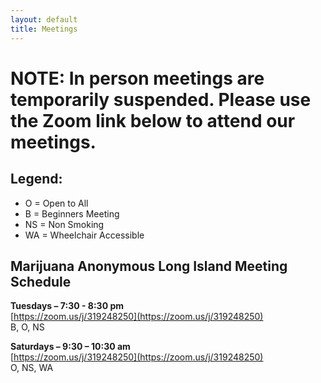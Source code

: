 ```yaml
---
layout: default
title: Meetings
---
```


# NOTE: In person meetings are temporarily suspended. Please use the Zoom link below to attend our meetings.

## **Legend:**
* O = Open to All
* B = Beginners Meeting
* NS = Non Smoking
* WA = Wheelchair Accessible

## **Marijuana Anonymous Long Island Meeting Schedule**

**Tuesdays – 7:30 - 8:30 pm**  
[https://zoom.us/j/319248250](https://zoom.us/j/319248250)  
B, O, NS  

**Saturdays – 9:30 – 10:30 am**  
[https://zoom.us/j/319248250](https://zoom.us/j/319248250)  
O, NS, WA
